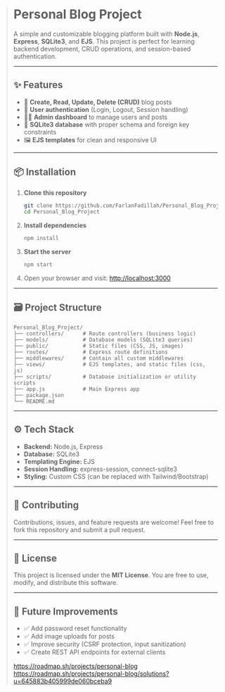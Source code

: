
> # Personal Blog Project
>
> A simple and customizable blogging platform built with **Node.js**, **Express**, **SQLite3**, and **EJS**.
> This project is perfect for learning backend development, CRUD operations, and session-based authentication.
>
> ---
>
> ## ✨ Features
>
> * 📝 **Create, Read, Update, Delete (CRUD)** blog posts
> * 👤 **User authentication** (Login, Logout, Session handling)
> * 🧑‍💻 **Admin dashboard** to manage users and posts
> * 💾 **SQLite3 database** with proper schema and foreign key constraints
> * 🖼️ **EJS templates** for clean and responsive UI
>
> ---
>
> ## 📦 Installation
>
> 1. **Clone this repository**
>
>    ```bash
>    git clone https://github.com/FarlanFadillah/Personal_Blog_Project.git
>    cd Personal_Blog_Project
>    ```
>
> 2. **Install dependencies**
>
>    ```bash
>    npm install
>    ```
>
> 3. **Start the server**
>
>    ```bash
>    npm start
>    ```
>
> 4. Open your browser and visit:
>    [http://localhost:3000](http://localhost:3000)
>
> ---
>
> ## 🗃️ Project Structure
>
> ```
> Personal_Blog_Project/
> ├── controllers/      # Route controllers (business logic)
> ├── models/           # Database models (SQLite3 queries)
> ├── public/           # Static files (CSS, JS, images)
> ├── routes/           # Express route definitions
> ├── middlewares/      # Contain all custom middlewares
> ├── views/            # EJS templates, and static files (css, js)
> ├── scripts/          # Database initialization or utility scripts
> ├── app.js            # Main Express app
> ├── package.json
> └── README.md
> ```
>
> ---
>
> ## ⚙️ Tech Stack
>
> * **Backend:** Node.js, Express
> * **Database:** SQLite3
> * **Templating Engine:** EJS
> * **Session Handling:** express-session, connect-sqlite3
> * **Styling:** Custom CSS (can be replaced with Tailwind/Bootstrap)
>
> ---
>
> ## 🤝 Contributing
>
> Contributions, issues, and feature requests are welcome!
> Feel free to fork this repository and submit a pull request.
>
> ---
>
> ## 📜 License
>
> This project is licensed under the **MIT License**.
> You are free to use, modify, and distribute this software.
>
> ---
>
> ## 🚀 Future Improvements
>
> * ✅ Add password reset functionality
> * ✅ Add image uploads for posts
> * ✅ Improve security (CSRF protection, input sanitization)
> * ✅ Create REST API endpoints for external clients
>
> https://roadmap.sh/projects/personal-blog
> https://roadmap.sh/projects/personal-blog/solutions?u=645883b405999de060bceba9

